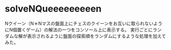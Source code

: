 # solveNQueeeeeeeeen

Nクイーン（N＊Nマスの盤面上にチェスのクイーンをお互いに取られないようにN個置くゲーム）の解法の一つをコンソール上に表示する。
実行ごとにランダムな解が表示されるように盤面の探索順をランダムにするような処理を加えてみた。
